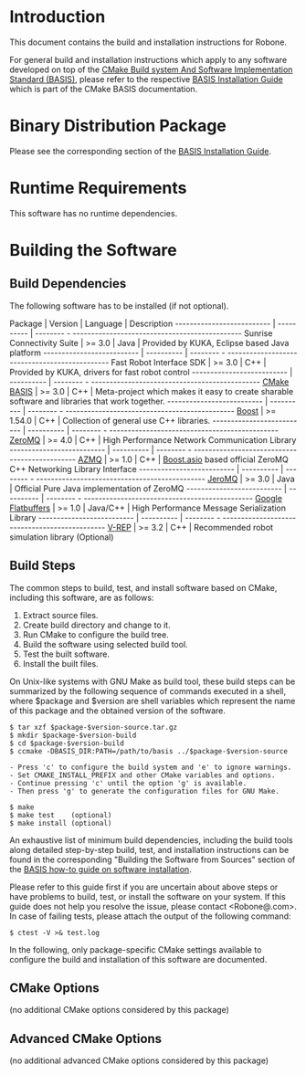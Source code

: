 Introduction
============

This document contains the build and installation instructions for Robone.

For general build and installation instructions which apply to any software
developed on top of the [CMake Build system And Software Implementation
Standard (BASIS)][1], please refer to the respective [BASIS Installation Guide][2]
which is part of the CMake BASIS documentation.



Binary Distribution Package
===========================

Please see the corresponding section of the [BASIS Installation Guide][3].



Runtime Requirements
====================

This software has no runtime dependencies.



Building the Software
=====================

Build Dependencies
------------------

The following software has to be installed (if not optional).

Package                    | Version    | Language |     Description
-------------------------- | ---------- | -------- - ----------------------------------------------
Sunrise Connectivity Suite | >= 3.0     | Java     | Provided by KUKA, Eclipse based Java platform
-------------------------- | ---------- | -------- - ----------------------------------------------
Fast Robot Interface SDK   | >= 3.0     | C++      | Provided by KUKA, drivers for fast robot control
-------------------------- | ---------- | -------- - ----------------------------------------------
[CMake BASIS][1]           | >= 3.0     | C++      | Meta-project which makes it easy to create sharable software and libraries that work together.
-------------------------- | ---------- | -------- - ----------------------------------------------
[Boost][4]                 | >= 1.54.0  | C++      | Collection of general use C++ libraries.
-------------------------- | ---------- | -------- - ----------------------------------------------
[ZeroMQ][6]                | >= 4.0     | C++      | High Performance Network Communication Library
-------------------------- | ---------- | -------- - ----------------------------------------------
[AZMQ][7]                  | >= 1.0     | C++      | [Boost.asio][5] based official ZeroMQ C++ Networking Library Interface
-------------------------- | ---------- | -------- - ----------------------------------------------
[JeroMQ][8]                | >= 3.0     | Java     | Official Pure Java implementation of ZeroMQ
-------------------------- | ---------- | -------- - ----------------------------------------------
[Google Flatbuffers][9]    | >= 1.0     | Java/C++ | High Performance Message Serialization Library
-------------------------- | ---------- | -------- - ----------------------------------------------
[V-REP][10]                | >= 3.2     | C++      | Recommended robot simulation library (Optional)



Build Steps
-----------

The common steps to build, test, and install software based on CMake,
including this software, are as follows:

1. Extract source files.
2. Create build directory and change to it.
3. Run CMake to configure the build tree.
4. Build the software using selected build tool.
5. Test the built software.
6. Install the built files.

On Unix-like systems with GNU Make as build tool, these build steps can be
summarized by the following sequence of commands executed in a shell,
where $package and $version are shell variables which represent the name
of this package and the obtained version of the software.

    $ tar xzf $package-$version-source.tar.gz
    $ mkdir $package-$version-build
    $ cd $package-$version-build
    $ ccmake -DBASIS_DIR:PATH=/path/to/basis ../$package-$version-source

    - Press 'c' to configure the build system and 'e' to ignore warnings.
    - Set CMAKE_INSTALL_PREFIX and other CMake variables and options.
    - Continue pressing 'c' until the option 'g' is available.
    - Then press 'g' to generate the configuration files for GNU Make.

    $ make
    $ make test    (optional)
    $ make install (optional)

An exhaustive list of minimum build dependencies, including the build tools
along detailed step-by-step build, test, and installation instructions can
be found in the corresponding "Building the Software from Sources" section
of the [BASIS how-to guide on software installation][2].

Please refer to this guide first if you are uncertain about above steps or
have problems to build, test, or install the software on your system.
If this guide does not help you resolve the issue, please contact <provider-name> <Robone@<vendor>.com>.
In case of failing tests, please attach the output of the following command:

    $ ctest -V >& test.log

In the following, only package-specific CMake settings available to
configure the build and installation of this software are documented.


CMake Options
-------------

(no additional CMake options considered by this package)


Advanced CMake Options
----------------------

(no additional advanced CMake options considered by this package)



<!-- REFERENCES -->
[1]:  http://opensource.andreasschuh.com/cmake-basis/
[2]:  http://opensource.andreasschuh.com/cmake-basis/howto/install.html
[3]:  http://opensource.andreasschuh.com/cmake-basis/howto/install.html#binary-distribution-package
[4]:  http://www.boost.org
[5]:  http://www.boost.org/libs/asio
[6]:  http://www.zeromq.org/
[7]:  https://github.com/zeromq/azmq
[8]:  https://github.com/zeromq/jeromq
[9]:  https://github.com/google/flatbuffers
[10]: http://www.coppeliarobotics.com/index.html